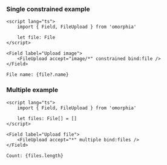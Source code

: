 ### Single constrained example

```svelte example raised column
<script lang="ts">
	import { Field, FileUpload } from 'omorphia'

	let file: File
</script>

<Field label="Upload image">
	<FileUpload accept="image/*" constrained bind:file />
</Field>

File name: {file?.name}
```

### Multiple example

```svelte example raised column
<script lang="ts">
	import { Field, FileUpload } from 'omorphia'

	let files: File[] = []
</script>

<Field label="Upload file">
	<FileUpload accept="*" multiple bind:files />
</Field>

Count: {files.length}
```
